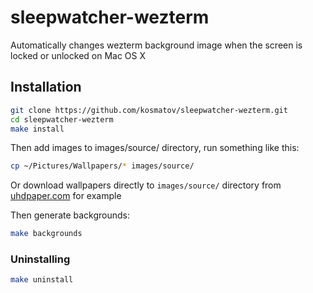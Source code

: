 sleepwatcher-wezterm
=====================

Automatically changes wezterm background image when the screen is locked or unlocked on Mac OS X

## Installation

```bash
git clone https://github.com/kosmatov/sleepwatcher-wezterm.git
cd sleepwatcher-wezterm
make install
```

Then add images to images/source/ directory, run something like this:

```bash
cp ~/Pictures/Wallpapers/* images/source/
```

Or download wallpapers directly to `images/source/` directory from [uhdpaper.com](https://www.uhdpaper.com) for example

Then generate backgrounds:

```bash
make backgrounds
```

### Uninstalling

```bash
make uninstall
```

